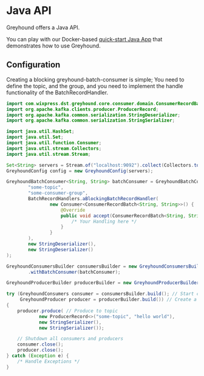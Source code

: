 # Java API

Greyhound offers a Java API.

You can play with our Docker-based [quick-start Java App](../getting-started/README.md) that demonstrates how to use Greyhound.

## Configuration

Creating a blocking greyhound-batch-consumer is simple; You need to define the topic, and the group, and you need to implement the handle functionality of the BatchRecordHandler.

```java
import com.wixpress.dst.greyhound.core.consumer.domain.ConsumerRecordBatch;
import org.apache.kafka.clients.producer.ProducerRecord;
import org.apache.kafka.common.serialization.StringDeserializer;
import org.apache.kafka.common.serialization.StringSerializer;

import java.util.HashSet;
import java.util.Set;
import java.util.function.Consumer;
import java.util.stream.Collectors;
import java.util.stream.Stream;

Set<String> servers = Stream.of("localhost:9092").collect(Collectors.toCollection(HashSet::new));
GreyhoundConfig config = new GreyhoundConfig(servers);

GreyhoundBatchConsumer<String, String> batchConsumer = GreyhoundBatchConsumer.with(
        "some-topic",
        "some-consumer-group",
        BatchRecordHandlers.aBlockingBatchRecordHandler(
                new Consumer<ConsumerRecordBatch<String, String>>() {
                    @Override
                    public void accept(ConsumerRecordBatch<String, String> batchRecord) {
                        /* Your Handling here */
                    }
                }
        ),
        new StringDeserializer(),
        new StringDeserializer()
);

GreyhoundConsumersBuilder consumersBuilder = new GreyhoundConsumersBuilder(config)
        .withBatchConsumer(batchConsumer);

GreyhoundProducerBuilder producerBuilder = new GreyhoundProducerBuilder(config);

try (GreyhoundConsumers consumer = consumersBuilder.build(); // Start consuming
     GreyhoundProducer producer = producerBuilder.build()) // Create a producer
{
    producer.produce( // Produce to topic
            new ProducerRecord<>("some-topic", "hello world"),
            new StringSerializer(),
            new StringSerializer());

    // Shutdown all consumers and producers
    consumer.close();
    producer.close();
} catch (Exception e) {
    /* Handle Exceptions */
}
```

<br>
